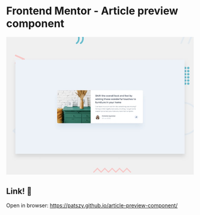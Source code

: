 # Frontend Mentor - Article preview component

![Design preview for the Article preview component coding challenge](./design/desktop-preview.jpg)

## Link! 👋

Open in browser: https://patszy.github.io/article-preview-component/